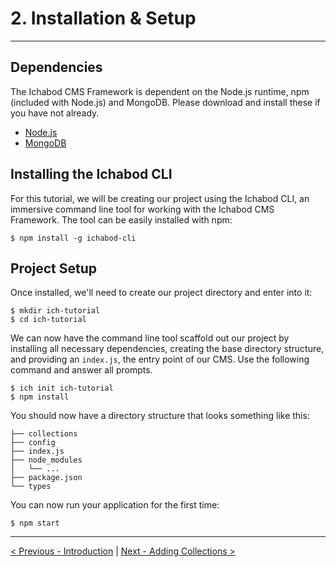 # 2. Installation & Setup

---

## Dependencies

The Ichabod CMS Framework is dependent on the Node.js runtime,
npm (included with Node.js) and MongoDB. Please download and install these if
you have not already.

- [Node.js](https://nodejs.org/en/download/)
- [MongoDB](https://www.mongodb.com/download-center#community)


## Installing the Ichabod CLI

For this tutorial, we will be creating our project using the Ichabod CLI, an
immersive command line tool for working with the Ichabod CMS Framework. The tool
can be easily installed with npm:

```
$ npm install -g ichabod-cli
```


## Project Setup

Once installed, we'll need to create our project directory and enter into it:

```
$ mkdir ich-tutorial
$ cd ich-tutorial
```

We can now have the command line tool scaffold out our project by installing
all necessary dependencies, creating the base directory structure, and providing
an `index.js`, the entry point of our CMS. Use the following command and answer
all prompts.

```
$ ich init ich-tutorial
$ npm install
```

You should now have a directory structure that looks something like this:

```
├── collections
├── config
├── index.js
├── node_modules
│   └── ...
├── package.json
└── types
```

You can now run your application for the first time:

```
$ npm start
```
---

[< Previous - Introduction](1_introduction.md) | [Next - Adding Collections >](3_adding_collections.md)
